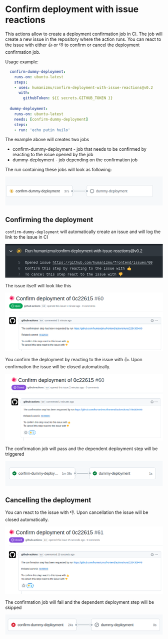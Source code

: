# Confirm deployment with issue reactions

This actions allow to create a deployment confirmation job in CI. The job will create a new issue in the repository where the action runs. You can react to the issue with either 👍 or 👎 to confirm or cancel the deployment confirmation job. 

Usage example:

```yaml
  confirm-dummy-deployment:
    runs-on: ubuntu-latest
    steps:
    - uses: humanizmu/confirm-deployment-with-issue-reactions@v0.2
      with:
        githubToken: ${{ secrets.GITHUB_TOKEN }}

  dummy-deployment:
    runs-on: ubuntu-latest
    needs: [confirm-dummy-deployment]
    steps:
    - run: 'echo putin huilo'
```

The example above will creates two jobs
- confirm-dummy-deployment - job that needs to be confirmed by reacting to the issue opened by the job
- dummy-deployment - job depending on the confirmation job

The run containing these jobs will look as following:

![Alt text](/docs/screenshots/pending-ci.png "Pending CI")

## Confirming the deployment

`confirm-dummy-deployment` will automatically create an issue and will log the link to the issue in CI

![Alt text](/docs/screenshots/link-to-issue-in-ci.png "Link to issue in CI")

The issue itself will look like this

![Alt text](/docs/screenshots/open-issue.png "Open issue")

You confirm the deployment by reacting to the issue with 👍. Upon confirmation the issue will be closed automatically.

![Alt text](/docs/screenshots/confirmed-issue.png "Confirmed issue")

The confirmation job will pass and the dependent deployment step will be triggered

![Alt text](/docs/screenshots/passing-ci.png "Passing CI")

## Cancelling the deployment

You can react to the issue with 👎. Upon cancellation the issue will be closed automatically.

![Alt text](/docs/screenshots/cancelled-issue.png "Cancelled issue")

The confirmation job will fail and the dependent deployment step will be skipped

![Alt text](/docs/screenshots/cancelled-ci.png "Cancelled CI")
